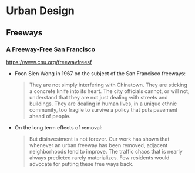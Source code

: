 # Urban Design

## Freeways

### A Freeway-Free San Francisco

https://www.cnu.org/freewayfreesf

* Foon Sien Wong in 1967 on the subject of the San Francisco freeways:

    > They are not simply interfering with Chinatown. They are sticking a concrete
    > knife into its heart. The city officials cannot, or will not, understand that
    > they are not just dealing with streets and buildings. They are dealing in
    > human lives, in a unique ethnic community, too fragile to survive a policy
    > that puts pavement ahead of people.

* On the long term effects of removal:

    > But disinvestment is not forever. Our work has shown that whenever an urban
    > freeway has been removed, adjacent neighborhoods tend to improve. The traffic
    > chaos that is nearly always predicted rarely materializes. Few residents
    > would advocate for putting these free ways back.
